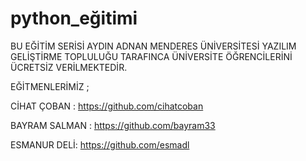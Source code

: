 # python_eğitimi
BU EĞİTİM SERİSİ AYDIN ADNAN MENDERES ÜNİVERSİTESİ YAZILIM GELİŞTİRME TOPLULUĞU TARAFINCA
ÜNİVERSİTE ÖĞRENCİLERİNİ ÜCRETSİZ VERİLMEKTEDİR.

EĞİTMENLERİMİZ ;

CİHAT ÇOBAN : https://github.com/cihatcoban

BAYRAM SALMAN : https://github.com/bayram33

ESMANUR DELİ: https://github.com/esmadl
